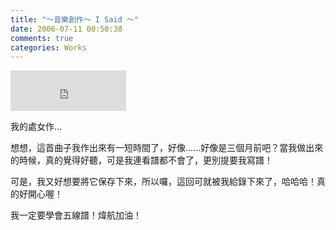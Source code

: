 ```yaml
---
title: "～音樂創作～ I Said ～"
date: 2006-07-11 00:50:38
comments: true
categories: Works
---
```

<p><iframe marginwidth="0" marginheight="0" src="http://vlog.xuite.net/vlog/guest/external.php?media_id=YmlkeW85LTEzMjYyODEuZmx2&amp;pt=2&amp;ar=0&amp;as=0" scrolling="no" width="185" frameborder="0" height="65"></iframe></p><p>我的處女作...</p><p>想想，這首曲子我作出來有一短時間了，好像......好像是三個月前吧？當我做出來的時候，真的覺得好聽，可是我連看譜都不會了，更別提要我寫譜！</p><p>可是，我又好想要將它保存下來，所以囉，這回可就被我給錄下來了，哈哈哈！真的好開心喔！</p><p>我一定要學會五線譜！煒航加油！</p>
